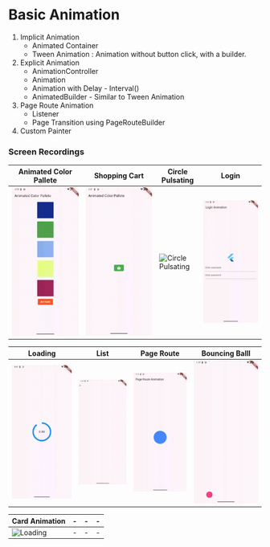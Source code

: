 # Basic Animation

1. Implicit Animation
   - Animated Container
   - Tween Animation : Animation without button click, with a builder.
2. Explicit Animation
   - AnimationController
   - Animation
   - Animation with Delay - Interval()
   - AnimatedBuilder - Similar to Tween Animation
3. Page Route Animation
   - Listener
   - Page Transition using PageRouteBuilder
4. Custom Painter

### Screen Recordings

| Animated Color Pallete                                             | Shopping Cart                                    | Circle Pulsating                                   | Login                            |
| ------------------------------------------------------------------ | ------------------------------------------------ | -------------------------------------------------- | -------------------------------- |
| ![Animated Color Pallete](lib/assets/1-animated-color-pallete.gif) | ![Shopping Cart](lib/assets/2-shopping-cart.gif) | ![Circle Pulsating](lib/assets/3-circle-pulse.gif) | ![Login](lib/assets/4-login.gif) |

| Loading                              | List                           | Page Route                                 | Bouncing Balll                                    |
| ------------------------------------ | ------------------------------ | ------------------------------------------ | ------------------------------------------------- |
| ![Loading](lib/assets/5-loading.gif) | ![List](lib/assets/6-list.gif) | ![Page Route](lib/assets/7-page-route.gif) | ![Bouncing Balll](lib/assets/8-bouncing-ball.gif) |


| Card Animation                              | -                           | -                                 | -                                    |
| ------------------------------------ | ------------------------------ | ------------------------------------------ | ------------------------------------------------- |
| ![Loading](img.gif) | - | - | - |

